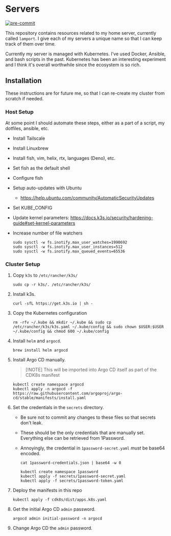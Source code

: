 # Servers

[![pre-commit](https://github.com/shepherdjerred/servers/actions/workflows/pre-commit.yml/badge.svg)](https://github.com/shepherdjerred/servers/actions/workflows/pre-commit.yml)

This repository contains resources related to my home server, currently called
`lamport`. I give each of my servers a unique name so that I can keep track of
them over time.

Currently my server is managed with Kubernetes. I've used Docker, Ansible, and
bash scripts in the past. Kubernetes has been an interesting experiment and I
think it's overall worthwhile since the ecosystem is so rich.

## Installation

These instructions are for future me, so that I can re-create my cluster from
scratch if needed.

### Host Setup

At some point I should automate these steps, either as a part of a script, my
dotfiles, ansible, etc.

- Install Tailscale
- Install Linuxbrew
- Install fish, vim, helix, rtx, languages (Deno), etc.
- Set fish as the default shell
- Configure fish
- Setup auto-updates with Ubuntu

  - https://help.ubuntu.com/community/AutomaticSecurityUpdates

- Set KUBE_CONFIG
- Update kernel parameters:
  https://docs.k3s.io/security/hardening-guide#set-kernel-parameters
- Increase number of file watchers

  ```
  sudo sysctl -w fs.inotify.max_user_watches=1990692
  sudo sysctl -w fs.inotify.max_user_instances=512
  sudo sysctl -w fs.inotify.max_queued_events=65536
  ```

### Cluster Setup

1. Copy `k3s` to `/etc/rancher/k3s/`

   ```
   sudo cp -r k3s/. /etc/rancher/k3s/
   ```

1. Install k3s.

   ```
   curl -sfL https://get.k3s.io | sh -
   ```

1. Copy the Kubernetes configuration

   ```
   rm -rfv ~/.kube && mkdir ~/.kube && sudo cp /etc/rancher/k3s/k3s.yaml ~/.kube/config && sudo chown $USER:$USER ~/.kube/config && chmod 600 ~/.kube/config
   ```

1. Install `helm` and `argocd`.

   ```
   brew install helm argocd
   ```

1. Install Argo CD manually.

   > [!NOTE] This will be imported into Argo CD itself as part of the CDK8s
   > manifest

   ```
   kubectl create namespace argocd
   kubectl apply -n argocd -f https://raw.githubusercontent.com/argoproj/argo-cd/stable/manifests/install.yaml
   ```

1. Set the credentials in the `secrets` directory.

   - Be sure not to commit any changes to these files so that secrets don't
     leak.
   - These should be the only credentials that are manually set. Everything else
     can be retrieved from 1Password.
   - Annoyingly, the credential in `1password-secret.yaml` _must_ be base64
     encoded.

     ```
     cat 1password-credentials.json | base64 -w 0
     ```

     ```
     kubectl create namespace 1password
     kubectl apply -f secrets/1password-secret.yaml
     kubectl apply -f secrets/1password-token.yaml
     ```

1. Deploy the manifests in this repo

   ```
   kubectl apply -f cdk8s/dist/apps.k8s.yaml
   ```

1. Get the initial Argo CD `admin` password.

   ```
   argocd admin initial-password -n argocd
   ```

1. Change Argo CD the `admin` password.
